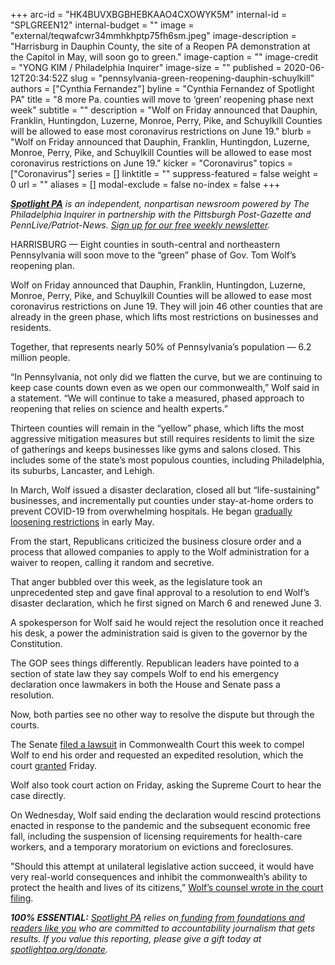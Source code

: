 +++
arc-id = "HK4BUVXBGBHEBKAAO4CXOWYK5M"
internal-id = "SPLGREEN12"
internal-budget = ""
image = "external/teqwafcwr34mmhkhptp75fh6sm.jpeg"
image-description = "Harrisburg in Dauphin County, the site of a Reopen PA demonstration at the Capitol in May, will soon go to green."
image-caption = ""
image-credit = "YONG KIM / Philadelphia Inquirer"
image-size = ""
published = 2020-06-12T20:34:52Z
slug = "pennsylvania-green-reopening-dauphin-schuylkill"
authors = ["Cynthia Fernandez"]
byline = "Cynthia Fernandez of Spotlight PA"
title = "8 more Pa. counties will move to ‘green’ reopening phase next week"
subtitle = ""
description = "Wolf on Friday announced that Dauphin, Franklin, Huntingdon, Luzerne, Monroe, Perry, Pike, and Schuylkill Counties will be allowed to ease most coronavirus restrictions on June 19."
blurb = "Wolf on Friday announced that Dauphin, Franklin, Huntingdon, Luzerne, Monroe, Perry, Pike, and Schuylkill Counties will be allowed to ease most coronavirus restrictions on June 19."
kicker = "Coronavirus"
topics = ["Coronavirus"]
series = []
linktitle = ""
suppress-featured = false
weight = 0
url = ""
aliases = []
modal-exclude = false
no-index = false
+++

<a href="https://www.spotlightpa.org/"><i><b>Spotlight PA</b></i></a><i> is an independent, nonpartisan newsroom powered by The Philadelphia Inquirer in partnership with the Pittsburgh Post-Gazette and PennLive/Patriot-News. </i><a href="https://www.spotlightpa.org/newsletters"><i>Sign up for our free weekly newsletter</i></a><i>.</i>

HARRISBURG — Eight counties in south-central and northeastern Pennsylvania will soon move to the “green” phase of Gov. Tom Wolf’s reopening plan.

Wolf on Friday announced that Dauphin, Franklin, Huntingdon, Luzerne, Monroe, Perry, Pike, and Schuylkill Counties will be allowed to ease most coronavirus restrictions on June 19. They will join 46 other counties that are already in the green phase, which lifts most restrictions on businesses and residents.

Together, that represents nearly 50% of Pennsylvania’s population — 6.2 million people.

“In Pennsylvania, not only did we flatten the curve, but we are continuing to keep case counts down even as we open our commonwealth,” Wolf said in a statement. “We will continue to take a measured, phased approach to reopening that relies on science and health experts.”

Thirteen counties will remain in the “yellow” phase, which lifts the most aggressive mitigation measures but still requires residents to limit the size of gatherings and keeps businesses like gyms and salons closed. This includes some of the state’s most populous counties, including Philadelphia, its suburbs, Lancaster, and Lehigh.

In March, Wolf issued a disaster declaration, closed all but “life-sustaining” businesses, and incrementally put counties under stay-at-home orders to prevent COVID-19 from overwhelming hospitals. He began <a href="https://slack-redir.net/link?url=https%3A%2F%2Fwww.spotlightpa.org%2Fnews%2F2020%2F05%2Fpennsylvania-counties-reopen-full-list-may-8%2F">gradually loosening restrictions</a> in early May.

<script src="https://www.spotlightpa.org/embed.js" async></script><div data-spl-embed-version="1" data-spl-src="https://www.spotlightpa.org/embeds/donate/"></div>


From the start, Republicans criticized the business closure order and a process that allowed companies to apply to the Wolf administration for a waiver to reopen, calling it random and secretive.

That anger bubbled over this week, as the legislature took an unprecedented step and gave final approval to a resolution to end Wolf’s disaster declaration, which he first signed on March 6 and renewed June 3.

A spokesperson for Wolf said he would reject the resolution once it reached his desk, a power the administration said is given to the governor by the Constitution.

The GOP sees things differently. Republican leaders have pointed to a section of state law they say compels Wolf to end his emergency declaration once lawmakers in both the House and Senate pass a resolution.

Now, both parties see no other way to resolve the dispute but through the courts.

The Senate <a href="https://www.spotlightpa.org/news/2020/06/pennsylvania-coronavirus-emergency-resolution-court-battle/" target="_blank">filed a lawsuit</a> in Commonwealth Court this week to compel Wolf to end his order and requested an expedited resolution, which the court <a href="https://www.pasenategop.com/blog/senate-leaders-applaud-courts-decision-to-expedite-review-of-ending-wolfs-emergency-declaration/" target="_blank">granted</a> Friday.

<script src="https://www.spotlightpa.org/embed.js" async></script><div data-spl-embed-version="1" data-spl-src="https://www.spotlightpa.org/embeds/newsletter/"></div>


Wolf also took court action on Friday, asking the Supreme Court to hear the case directly.

On Wednesday, Wolf said ending the declaration would rescind protections enacted in response to the pandemic and the subsequent economic free fall, including the suspension of licensing requirements for health-care workers, and a temporary moratorium on evictions and foreclosures.

"Should this attempt at unilateral legislative action succeed, it would have very real-world consequences and inhibit the commonwealth’s ability to protect the health and lives of its citizens,” <a href="http://www.pacourts.us/assets/files/page-1305/file-9484.pdf" target=_blank>Wolf’s counsel wrote in the court filing</a>.

<i><b>100% ESSENTIAL:</b></i> <a href="https://www.spotlightpa.org/"><i>Spotlight PA</i></a><i> relies on</i><a href="https://www.spotlightpa.org/support"><i> funding from foundations and readers like you</i></a><i> who are committed to accountability journalism that gets results. If you value this reporting, please give a gift today at </i><a href="http://spotlightpa.org/donate"><i>spotlightpa.org/donate</i></a><i>.</i>
